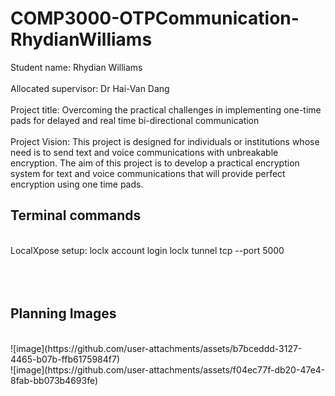 # COMP3000-OTPCommunication-RhydianWilliams
Student name: Rhydian Williams <br>
<br>
Allocated supervisor: Dr Hai-Van Dang <br>
<br>
Project title: Overcoming the practical challenges in implementing one-time pads for delayed and real time bi-directional communication <br>
<br>
Project Vision: This project is designed for individuals or institutions whose need is to send text and voice communications with unbreakable encryption. The aim of this project is to develop a practical encryption system for text and voice communications that will provide perfect encryption using one time pads. <br>

## Terminal commands
<br>
LocalXpose setup:
loclx account login
loclx tunnel tcp --port 5000
<br>

<br>

<br>

<br>


## Planning Images

<br>
![image](https://github.com/user-attachments/assets/b7bceddd-3127-4465-b07b-ffb6175984f7)
<br>
![image](https://github.com/user-attachments/assets/f04ec77f-db20-47e4-8fab-bb073b4693fe)








